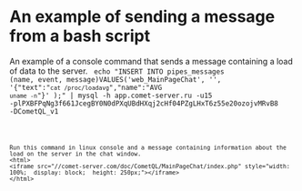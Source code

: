 
# An example of sending a message from a bash script

An example of a console command that sends a message containing a load of data to the server.
<code bash>
echo "INSERT INTO pipes_messages (name, event, message)VALUES('web_MainPageChat', '', '{\"text\":\"`cat /proc/loadavg`\",\"name\":\"AVG `uname -n`\"}' );" | mysql -h app.comet-server.ru -u15 -plPXBFPqNg3f661JcegBY0N0dPXqUBdHXqj2cHf04PZgLHxT6z55e20ozojvMRvB8 -DCometQL_v1

```

Run this command in linux console and a message containing information about the load on the server in the chat window.
<html>
<iframe src="//comet-server.com/doc/CometQL/MainPageChat/index.php" style="width: 100%;  display: block;  height: 250px;"></iframe>
</html>
